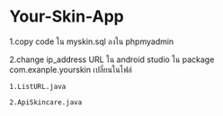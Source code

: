 # Your-Skin-App

1.copy code ใน myskin.sql ลงใน phpmyadmin

2.change ip_address URL ใน  android studio
ใน package com.exanple.yourskin เปลี่ยนในไฟล์

	1.ListURL.java
  
	2.ApiSkincare.java
